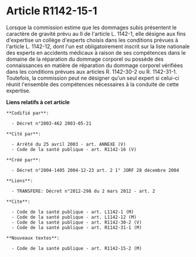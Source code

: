 # Article R1142-15-1

Lorsque la commission estime que les dommages subis présentent le caractère de gravité prévu au II de l'article L. 1142-1,
elle désigne aux fins d'expertise un collège d'experts choisis dans les conditions prévues à l'article L. 1142-12, dont l'un
est obligatoirement inscrit sur la liste nationale des experts en accidents médicaux à raison de ses compétences dans le
domaine de la réparation du dommage corporel ou possède des connaissances en matière de réparation du dommage corporel
vérifiées dans les conditions prévues aux articles R. 1142-30-2 ou R. 1142-31-1. Toutefois, la commission peut ne désigner
qu'un seul expert si celui-ci réunit l'ensemble des compétences nécessaires à la conduite de cette expertise.

**Liens relatifs à cet article**

	**Codifié par**:

	  - Décret n°2003-462 2003-05-21

	**Cité par**:

	  - Arrêté du 25 avril 2003 - art. ANNEXE (V)
	  - Code de la santé publique - art. R1142-16 (V)

	**Créé par**:

	  - Décret n°2004-1405 2004-12-23 art. 2 1° JORF 28 décembre 2004

	**Liens**:

	  - TRANSFERE: Décret n°2012-298 du 2 mars 2012 - art. 2

	**Cite**:

	  - Code de la santé publique - art. L1142-1 (M)
	  - Code de la santé publique - art. L1142-12 (M)
	  - Code de la santé publique - art. R1142-30-2 (V)
	  - Code de la santé publique - art. R1142-31-1 (M)

	**Nouveaux textes**:

	  - Code de la santé publique - art. R1142-15-2 (M)
